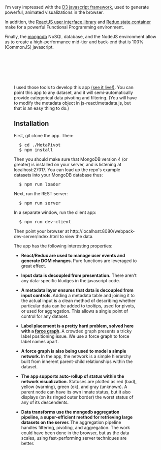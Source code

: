 I'm very impressed with the 
<a href="http://d3js.org">D3 javascript framework</a>,
used to generate powerful, animated visualizations in the browser.
<p>
In addition, the 
<a href="http://facebook.github.io/react">ReactJS user interface
library</a> and
<a href="http://github.com/reactjs/redux">Redux state container</a>
make for a powerful Functional Programming environment.
<p>
Finally, the <a href="https://www.mongodb.com">mongodb</a> 
NoSQL database, and the NodeJS environment allow us to create
a high-performance mid-tier and back-end that is 100%
(CommonJS) javascript.

<div style="margin-top:100px; margin-left:30px"/>
<div id="strat" style="float:left; width:400px">

I used those tools to develop this app <a href="http://d3.7bsoftware.com:8080/index.html">(see it live!)</a>.  You can point this app to any dataset,
and it will semi-automatically provide categorical data pivoting and
filtering.  (You will have to modify the metadata object in 
js-react/metadata.js, but that is an easy thing to do.)
<p>
<h2>Installation</h2>
First, git clone the app.  Then:
<pre>
  $ cd ./MetaPivot
  $ npm install
</pre>

Then you should make sure that MongoDB version 4 (or greater) is installed on your server, and
is listening at localhost:27017.  You can load up the repo's example datasets into 
your MongoDB database thus:
<pre>
  $ npm run loader
</pre>

Next, run the REST server:
<pre>
  $ npm run server
</pre>

In a separate window, run the client app:
<pre>
  $ npm run dev-client
</pre>

Then point your browser at 
  http://localhost:8080/webpack-dev-server/index.html
to view the data.

<p>
The app has the following interesting properties:
<ul>
<li><p>
<strong>
React/Redux are used to manage user events and generate
DOM changes.
</strong>
Pure functions are leveraged to great effect.
<li><p>
<strong>Input data is decoupled from presentation.</strong>  There aren't any data-specific
kludges in the javascript code.
<li><p>
<strong>
A metadata layer ensures that data is decoupled from input controls.
</strong>
Adding a metadata table and joining it to the actual input is a clean method of describing
whether particular data can be added to tooltips, used for pivots, or used for
aggregation.  This allows a single point of control for any dataset.
<li><p>
<strong>
Label placement is a pretty hard problem, solved here with a 
<a href="https://github.com/d3/d3-force">
force graph</a>.
</strong>
A crowded graph presents a tricky label positioning issue.  We use a force graph
to force label names apart.
<li><p>
<strong>
A
force graph 
is also being used to model a simple network.
</strong>
In the app, the network is a simple hierarchy built from inherent parent-child
relationships within the dataset.
<li><p>
<strong>
The app supports auto-rollup of status within the network visualization.
</strong>
Statuses are plotted as red (bad), yellow (warning), green (ok), and gray (unknown).  
A parent node can have its own innate status, but it also displays (on its ringed outer border)
the worst status of any of its descendents.
<li><p>
<strong>
Data transforms use the mongodb aggregation pipeline, a super-efficient
method for retrieving large datasets on the server.
</strong>
The aggregation pipeline handles filtering, pivoting, and aggregation.  The
work could have been done in the browser, but as the data scales, using
fast-performing server techniques are better.
</ul>
